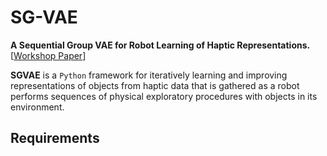 # SG-VAE 
<b> A Sequential Group VAE for Robot Learning of Haptic Representations. </b>\
[[Workshop Paper](https://aligning-robot-human-representations.github.io/docs/camready_11.pdf)]

**SGVAE** is a `Python` framework for iteratively learning and improving representations of objects from haptic data that is gathered as a robot performs sequences of physical exploratory procedures with objects in its environment.

Requirements
------------
